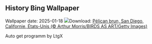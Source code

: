 ## History Bing Wallpaper
Wallpaper date: 2025-01-18
![](https://www.bing.com/th?id=OHR.PelicanPortrait_FR-CA3168945368_UHD.jpg&w=1000)Download: [Pélican brun, San Diego, Californie, États-Unis (© Arthur Morris/BIRDS AS ART/Getty Images)](https://www.bing.com/th?id=OHR.PelicanPortrait_FR-CA3168945368_UHD.jpg)

Auto get programm by LtgX
